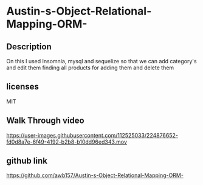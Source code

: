 # Austin-s-Object-Relational-Mapping-ORM-

## Description

On this I used Insomnia, mysql and sequelize so that we can add category's and edit them finding all products for adding them and delete them 

## licenses 
MIT

## Walk Through video

https://user-images.githubusercontent.com/112525033/224876652-fd0d8a7e-6f49-4192-b2b8-b10dd96ed343.mov

## github link
https://github.com/awb157/Austin-s-Object-Relational-Mapping-ORM-
